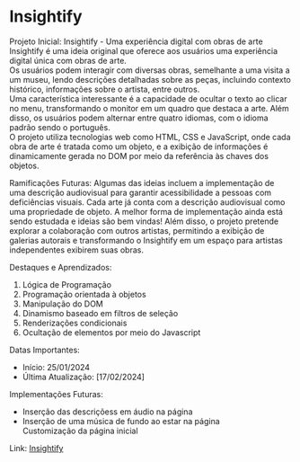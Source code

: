 <h1>Insightify</h1>

Projeto Inicial: Insightify - Uma experiência digital com obras de arte<br>
Insightify é uma ideia original que oferece aos usuários uma experiência digital única com obras de arte. <br> Os usuários podem interagir com diversas obras, semelhante a uma visita a um museu, lendo descrições detalhadas sobre as peças, incluindo contexto histórico, informações sobre o artista, entre outros. <br> Uma característica interessante é a capacidade de ocultar o texto ao clicar no menu, transformando o monitor em um quadro que destaca a arte. Além disso, os usuários podem alternar entre quatro idiomas, com o idioma padrão sendo o português.
<br>O projeto utiliza tecnologias web como HTML, CSS e JavaScript, onde cada obra de arte é tratada como um objeto, e a exibição de informações é dinamicamente gerada no DOM por meio da referência às chaves dos objetos.

Ramificações Futuras:
Algumas das ideias incluem a implementação de uma descrição audiovisual para garantir acessibilidade a pessoas com deficiências visuais. Cada arte já conta com a descrição audiovisual como uma propriedade de objeto. A melhor forma de implementação ainda está sendo estudada e ideias são bem vindas!
Além disso, o projeto pretende explorar a colaboração com outros artistas, permitindo a exibição de galerias autorais e transformando o Insightify em um espaço para artistas independentes exibirem suas obras. 

Destaques e Aprendizados: <br>
<ol>
  <li>Lógica de Programação</li>
  <li>Programação orientada à objetos</li>
  <li>Manipulação do DOM</li>
  <li>Dinamismo baseado em filtros de seleção</li>
  <li>Renderizações condicionais</li>
  <li>Ocultação de elementos por meio do Javascript</li>
</ol>

Datas Importantes: 
<ul>
  <li>Início: 25/01/2024</li>
  <li>Última Atualização: [17/02/2024]</li>
</ul>

Implementações Futuras: 
<ul>
  <li>Inserção das descriçõess em áudio na página</li>
  <li>Inserção de uma música de fundo ao estar na página
  </li>Customização da página inicial</li>
</ul>

Link: <a href="https://caiorossi00.github.io/Insightify/">Insightify</a>
